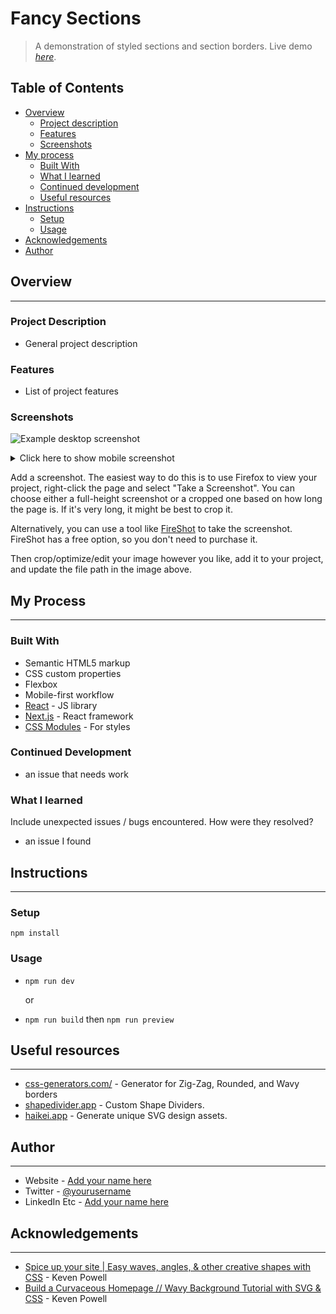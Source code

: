 # Fancy Sections

> A demonstration of styled sections and section borders.
> Live demo [_here_](live_link_here).

## Table of Contents

- [Overview](#overview)
  - [Project description](#project-description)
  - [Features](#features)
  - [Screenshots](#screenshots)
- [My process](#my-process)
  - [Built With](#built-with)
  - [What I learned](#what-i-learned)
  - [Continued development](#continued-development)
  - [Useful resources](#useful-resources)
- [Instructions](#instructions)
  - [Setup](#setup)
  - [Usage](#usage)
- [Acknowledgements](#acknowledgements)
- [Author](#Author)

## Overview

---

### Project Description

- General project description

### Features

- List of project features

### Screenshots

![Example desktop screenshot](./img/screenshot-desktop.png)

<details>

  <summary>Click here to show mobile screenshot</summary>

![Example mobile screenshot](./img/screenshot-mobile.png)

</details>

Add a screenshot. The easiest way to do this is to use Firefox to view your project, right-click the page and select "Take a Screenshot". You can choose either a full-height screenshot or a cropped one based on how long the page is. If it's very long, it might be best to crop it.

Alternatively, you can use a tool like [FireShot](https://getfireshot.com/) to take the screenshot. FireShot has a free option, so you don't need to purchase it.

Then crop/optimize/edit your image however you like, add it to your project, and update the file path in the image above.

## My Process

---

### Built With

- Semantic HTML5 markup
- CSS custom properties
- Flexbox
- Mobile-first workflow
- [React](https://reactjs.org/) - JS library
- [Next.js](https://nextjs.org/) - React framework
- [CSS Modules](https://styled-components.com/) - For styles

### Continued Development

- an issue that needs work

### What I learned

Include unexpected issues / bugs encountered. How were they resolved?

- an issue I found

## Instructions

---

### Setup

`npm install`

### Usage

- `npm run dev`

  or

- `npm run build` then `npm run preview`

## Useful resources

---

- [css-generators.com/](https://css-generators.com/custom-borders/) - Generator for Zig-Zag, Rounded, and Wavy borders
- [shapedivider.app](https://www.shapedivider.app) - Custom Shape Dividers.
- [haikei.app](https://app.haikei.app) - Generate unique SVG design assets.

## Author

---

- Website - [Add your name here](https://www.your-site.com)
- Twitter - [@yourusername](https://www.twitter.com/yourusername)
- LinkedIn Etc - [Add your name here](https://www.your-site.com)

## Acknowledgements

---

- [Spice up your site | Easy waves, angles, & other creative shapes with CSS](https://youtu.be/hWGgw1K-i8Y) - Keven Powell
- [Build a Curvaceous Homepage // Wavy Background Tutorial with SVG & CSS](https://youtu.be/lPJVi797Uy0) - Keven Powell
